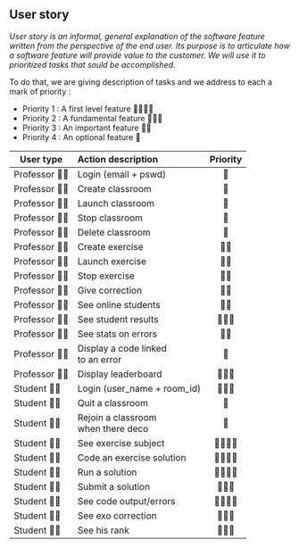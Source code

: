 
## User story
_User story is an informal, general explanation of the software feature written from the perspective of the end user. Its purpose is to articulate how a software feature will provide value to the customer. We will use it to prioritized tasks that sould be accomplished._

To do that, we are giving description of tasks and we address to each a mark of priority :
* Priority 1 : A first level feature 🚩🚩🚩🚩
* Priority 2 : A fundamental feature 🚩🚩🚩
* Priority 3 : An important feature  🚩🚩
* Priority 4 : An optional feature   🚩

| User type     | Action description   | Priority |
| ------------- |:---------------------| :-------:|
| Professor 👨‍🏫    | Login (email + pswd) |   🚩    |
| Professor 👨‍🏫    | Create classroom     |   🚩    |
| Professor 👨‍🏫   | Launch classroom      |   🚩    |
| Professor 👨‍🏫    | Stop classroom       |   🚩    |
| Professor 👨‍🏫    | Delete classroom     |   🚩    |
| Professor 👨‍🏫    | Create exercise      |   🚩🚩    |
| Professor 👨‍🏫    | Launch exercise      |   🚩🚩    |
| Professor 👨‍🏫    | Stop exercise        |   🚩🚩    |
| Professor 👨‍🏫    | Give correction      |   🚩🚩    |
| Professor 👨‍🏫    | See online students  |   🚩🚩    |
| Professor 👨‍🏫    | See student results  |   🚩🚩🚩    |
| Professor 👨‍🏫    | See stats on errors  |   🚩🚩    |
| Professor 👨‍🏫    | Display a code linked<br>to an error |   🚩    |
| Professor 👨‍🏫    | Display leaderboard  |   🚩🚩🚩    |
| Student 👨‍🎓       | Login (user_name + room_id)    |   🚩🚩🚩    |
| Student 👨‍🎓      | Quit a classroom     |   🚩    |
| Student 👨‍🎓      | Rejoin a classroom <br> when there deco |   🚩    |
| Student 👨‍🎓      | See exercise subject |   🚩🚩🚩🚩    |
| Student 👨‍🎓      | Code an exercise solution |   🚩🚩🚩🚩    |
| Student 👨‍🎓      | Run a solution      |   🚩🚩🚩🚩    |
| Student 👨‍🎓      | Submit a solution   |   🚩🚩🚩    |
| Student 👨‍🎓      | See code output/errors   |   🚩🚩🚩🚩    |
| Student 👨‍🎓      | See exo correction  |   🚩🚩🚩    |
| Student 👨‍🎓      | See his rank  |   🚩🚩🚩    |





